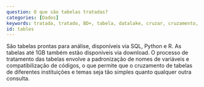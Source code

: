 ```yaml
---
question: O que são tabelas tratadas?
categories: [Dados]
keywords: tratada, tratado, BD+, tabela, datalake, cruzar, cruzamento, padronização, compatibilização
id: tables
---
```


São tabelas prontas para análise, disponíveis via SQL, Python e R. As tabelas até 1GB também estão disponíveis via download. O processo de tratamento das tabelas envolve a padronização de nomes de variáveis e compatibilização de códigos, o que permite que o cruzamento de tabelas de diferentes instituições e temas seja tão simples quanto qualquer outra consulta.
